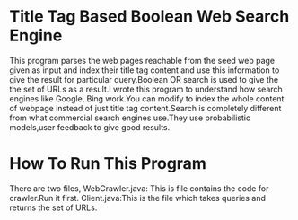 Title Tag Based Boolean Web Search Engine
======================
This program parses the web pages reachable from the seed web page given as input and index their title tag content and use this information to give the result for particular query.Boolean OR search is used to give the the set of URLs as a result.I wrote this program to understand how search engines like Google, Bing work.You can modify to index the whole content of webpage instead of just title tag content.Search is completely different from what commercial search engines use.They use probabilistic models,user feedback to give good results.


How To Run This Program
=========================
There are two files,
WebCrawler.java: This is file contains the code for crawler.Run it first.
Client.java:This is the file which takes queries and returns the set of URLs.

